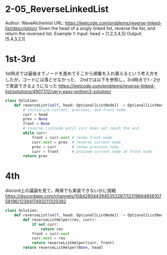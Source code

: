 # 2-05_ReverseLinkedList
Author: WaveAlchemist
URL: https://leetcode.com/problems/reverse-linked-list/description/
Given the head of a singly linked list, reverse the list, and return the reversed list.
Example 1:
Input: head = [1,2,3,4,5]
Output: [5,4,3,2,1]

# 1st-3rd
1st時点では最後までノードを進めてそこから順番を入れ替えるという考え方をしたが，コードには落とせなかった．
2ndでは以下を参照し，3rd時点で1－2分で実装できるようになった
https://leetcode.com/problems/reverse-linked-list/solutions/4907312/very-easy-python3-solution/

``` Python
class Solution:
    def reverseList(self, head: Optional[ListNode]) -> Optional[ListNode]:
        # initialize current, previous, and front node
        curr = head
        prev = None
        front = None
        # reverse listnode until curr does not reach the end
        while curr:
            front = curr.next # renew front node
            curr.next = prev  # reverse current node
            prev = curr       # renew previous node
            curr = front      # proceed current node at front node
        return prev
```
# 4th
discord上の議論を見て，再帰でも実装できないかに挑戦
https://discordapp.com/channels/1084280443945353267/1231966485610758196/1239417493211320382

``` Python
class Solution:
    def reverseList(self, head: Optional[ListNode]) -> Optional[ListNode]:
        def reverseListHelper(rev, curr):
            if not curr:
                return rev
            front = curr.next
            curr.next = rev
            return reverseListHelper(curr, front)
        return reverseListHelper(None, head)
```
